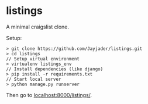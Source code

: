 # listings
A minimal craigslist clone.

Setup: 

    > git clone https://github.com/Jayjader/listings.git
    > cd listings
    // Setup virtual environment
    > virtualenv listings_env
    // Install dependencies (like django)
    > pip install -r requirements.txt
    // Start local server
    > python manage.py runserver
Then go to [localhost:8000/listings/](localhost:8000/listings/).
